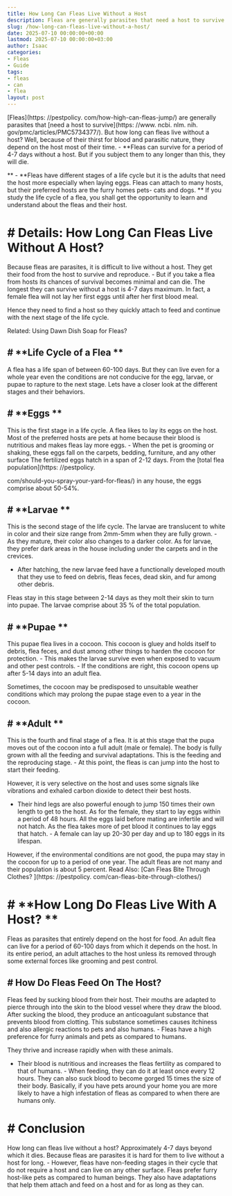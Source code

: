 ```yaml
---
title: How Long Can Fleas Live Without a Host
description: Fleas are generally parasites that need a host to survive . But how long can fleas live without a host? Well, because of their thirst for blood and parasitic...
slug: /how-long-can-fleas-live-without-a-host/
date: 2025-07-10 00:00:00+00:00
lastmod: 2025-07-10 00:00:00+03:00
author: Isaac
categories:
- Fleas
- Guide
tags:
- fleas
- can
- flea
layout: post
---
```


[Fleas](https: //pestpolicy. com/how-high-can-fleas-jump/) are generally parasites that [need a host to survive](https: //www. ncbi. nlm. nih. gov/pmc/articles/PMC5734377/). But how long can fleas live without a host? Well, because of their thirst for blood and parasitic nature, they depend on the host most of their time. - **Fleas can survive for a period of 4-7 days without a host. But if you subject them to any longer than this, they will die.

** - **Fleas have different stages of a life cycle but it is the adults that need the host more especially when laying eggs. Fleas can attach to many hosts, but their preferred hosts are the furry homes pets- cats and dogs. ** If you study the life cycle of a flea, you shall get the opportunity to learn and understand about the fleas and their host.

# # Details: How Long Can Fleas Live Without A Host?

Because fleas are parasites, it is difficult to live without a host. They get their food from the host to survive and reproduce. - But if you take a flea from hosts its chances of survival becomes minimal and can die. The longest they can survive without a host is 4-7 days maximum. In fact, a female flea will not lay her first eggs until after her first blood meal.

Hence they need to find a host so they quickly attach to feed and continue with the next stage of the life cycle.

Related: Using Dawn Dish Soap for Fleas?

## # **Life Cycle of a Flea **

A flea has a life span of between 60-100 days. But they can live even for a whole year even the conditions are not conducive for the egg, larvae, or pupae to rapture to the next stage. Lets have a closer look at the different stages and their behaviors.

## # **Eggs **

This is the first stage in a life cycle. A flea likes to lay its eggs on the host. Most of the preferred hosts are pets at home because their blood is nutritious and makes fleas lay more eggs. - When the pet is grooming or shaking, these eggs fall on the carpets, bedding, furniture, and any other surface The fertilized eggs hatch in a span of 2-12 days. From the [total flea population](https: //pestpolicy.

com/should-you-spray-your-yard-for-fleas/) in any house, the eggs comprise about 50-54%.

## # **Larvae **

This is the second stage of the life cycle. The larvae are translucent to white in color and their size range from 2mm-5mm when they are fully grown. - As they mature, their color also changes to a darker color. As for larvae, they prefer dark areas in the house including under the carpets and in the crevices.

- After hatching, the new larvae feed have a functionally developed mouth that they use to feed on debris, fleas feces, dead skin, and fur among other debris.

Fleas stay in this stage between 2-14 days as they molt their skin to turn into pupae. The larvae comprise about 35 % of the total population.

## # **Pupae **

This pupae flea lives in a cocoon. This cocoon is gluey and holds itself to debris, flea feces, and dust among other things to harden the cocoon for protection. - This makes the larvae survive even when exposed to vacuum and other pest controls. - If the conditions are right, this cocoon opens up after 5-14 days into an adult flea.

Sometimes, the cocoon may be predisposed to unsuitable weather conditions which may prolong the pupae stage even to a year in the cocoon.

## # **Adult **

This is the fourth and final stage of a flea. It is at this stage that the pupa moves out of the cocoon into a full adult (male or female). The body is fully grown with all the feeding and survival adaptations. This is the feeding and the reproducing stage. - At this point, the fleas is can jump into the host to start their feeding.

However, it is very selective on the host and uses some signals like vibrations and exhaled carbon dioxide to detect their best hosts.

- Their hind legs are also powerful enough to jump 150 times their own length to get to the host. As for the female, they start to lay eggs within a period of 48 hours. All the eggs laid before mating are infertile and will not hatch. As the flea takes more of pet blood it continues to lay eggs that hatch. - A female can lay up 20-30 per day and up to 180 eggs in its lifespan.

However, if the environmental conditions are not good, the pupa may stay in the cocoon for up to a period of one year. The adult fleas are not many and their population is about 5 percent. Read Also: [Can Fleas Bite Through Clothes? ](https: //pestpolicy. com/can-fleas-bite-through-clothes/)

# # **How Long Do Fleas Live With A Host? **

Fleas as parasites that entirely depend on the host for food. An adult flea can live for a period of 60-100 days from which it depends on the host. In its entire period, an adult attaches to the host unless its removed through some external forces like grooming and pest control.

## # **How Do Fleas Feed On The Host?**

Fleas feed by sucking blood from their host. Their mouths are adapted to pierce through into the skin to the blood vessel where they draw the blood. After sucking the blood, they produce an anticoagulant substance that prevents blood from clotting. This substance sometimes causes itchiness and also allergic reactions to pets and also humans. - Fleas have a high preference for furry animals and pets as compared to humans.

They thrive and increase rapidly when with these animals.

- Their blood is nutritious and increases the fleas fertility as compared to that of humans. - When feeding, they can do it at least once every 12 hours. They can also suck blood to become gorged 15 times the size of their body. Basically, if you have pets around your home you are more likely to have a high infestation of fleas as compared to when there are humans only.

# # Conclusion

How long can fleas live without a host? Approximately 4-7 days beyond which it dies. Because fleas are parasites it is hard for them to live without a host for long. - However, fleas have non-feeding stages in their cycle that do not require a host and can live on any other surface. Fleas prefer furry host-like pets as compared to human beings. They also have adaptations that help them attach and feed on a host and for as long as they can.
